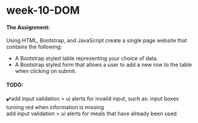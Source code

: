 ﻿# week-10-DOM
 #### The Assignment:  
 Using HTML, Bootstrap, and JavaScript create a single page website that contains the following:
* A Bootstrap styled table representing your choice of data.
* A Bootstrap styled form that allows a user to add a new row to the table when clicking on submit.

 #### TODO:  
 ✔️add input validation > ui alerts for invalid input, such as: input boxes turning red when information is missing  
  add input validation > ui alerts for meals that have already been used
 
